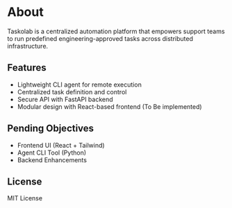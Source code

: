 # About

Taskolab is a centralized automation platform that empowers support teams to run predefined engineering-approved tasks across distributed infrastructure. 

## Features
- Lightweight CLI agent for remote execution
- Centralized task definition and control
- Secure API with FastAPI backend
- Modular design with React-based frontend (To Be implemented)

## Pending Objectives
- Frontend UI (React + Tailwind)
- Agent CLI Tool (Python)
- Backend Enhancements

## License
MIT License